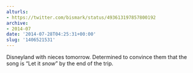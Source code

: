 ```yaml
---
alturls:
- https://twitter.com/bismark/status/493613197857800192
archive:
- 2014-07
date: '2014-07-28T04:25:31+00:00'
slug: '1406521531'
---
```


Disneyland with nieces tomorrow. Determined to convince them that the song is “Let it *snow*” by the end of the trip.

